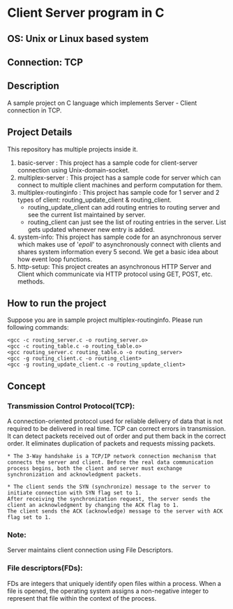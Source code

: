 # Client Server program in C
## OS: Unix or Linux based system
## Connection: TCP

## Description
A sample project on C language which implements Server - Client connection in TCP.

## Project Details
This repository has multiple projects inside it. 
1. basic-server : This project has a sample code for client-server connection using Unix-domain-socket.
2. multiplex-server : This project has a sample code for server which can connect to multiple client machines and perform computation for them.
3. multiplex-routinginfo : This project has sample code for 1 server and 2 types of client: routing_update_client & routing_client.
    * routing_update_client can add routing entries to routing server and see the current list maintained by server.
    * routing_client can just see the list of routing entries in the server. List gets updated whenever new entry is added.
4. system-info: This project has sample code for an asynchronous server which makes use of '*epoll*' to asynchronously connect with clients and shares system information every 5 second. We get a basic idea about how event loop functions.
5. http-setup: This project creates an asynchronous HTTP Server and Client which communicate via HTTP protocol using GET, POST, etc. methods.

## How to run the project
Suppose you are in sample project multiplex-routinginfo. Please run following commands:
```
<gcc -c routing_server.c -o routing_server.o>
<gcc -c routing_table.c -o routing_table.o>
<gcc routing_server.c routing_table.o -o routing_server>
<gcc -g routing_client.c -o routing_client>
<gcc -g routing_update_client.c -o routing_update_client>
```

## Concept
### Transmission Control Protocol(TCP):
A connection-oriented protocol used for reliable delivery of data that is not required to be delivered in real time. TCP can correct errors in transmission. It can detect packets received out of order and put them back in the correct order. It eliminates duplication of packets and requests missing packets.

    * The 3-Way handshake is a TCP/IP network connection mechanism that connects the server and client. Before the real data communication process begins, both the client and server must exchange synchronization and acknowledgment packets.

    * The client sends the SYN (synchronize) message to the server to initiate connection with SYN flag set to 1.
    After receiving the synchronization request, the server sends the client an acknowledgment by changing the ACK flag to 1. 
    The client sends the ACK (acknowledge) message to the server with ACK flag set to 1.


### Note:
Server maintains client connection using File Descriptors. 
### File descriptors(FDs): 
FDs are integers that uniquely identify open files within a process. When a file is opened, the operating system assigns a non-negative integer to represent that file within the context of the process.